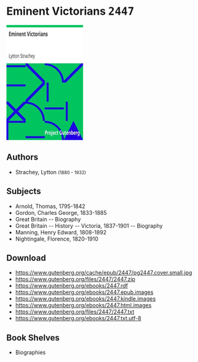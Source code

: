 # Eminent Victorians <kbd>2447</kbd>

![](./cover.medium.jpg "")

## Authors


 - Strachey, Lytton <small>(1880 - 1932)</small>

## Subjects


 - Arnold, Thomas, 1795-1842
 - Gordon, Charles George, 1833-1885
 - Great Britain -- Biography
 - Great Britain -- History -- Victoria, 1837-1901 -- Biography
 - Manning, Henry Edward, 1808-1892
 - Nightingale, Florence, 1820-1910

## Download


 - https://www.gutenberg.org/cache/epub/2447/pg2447.cover.small.jpg
 - https://www.gutenberg.org/files/2447/2447.zip
 - https://www.gutenberg.org/ebooks/2447.rdf
 - https://www.gutenberg.org/ebooks/2447.epub.images
 - https://www.gutenberg.org/ebooks/2447.kindle.images
 - https://www.gutenberg.org/ebooks/2447.html.images
 - https://www.gutenberg.org/files/2447/2447.txt
 - https://www.gutenberg.org/ebooks/2447.txt.utf-8

## Book Shelves


 - Biographies
